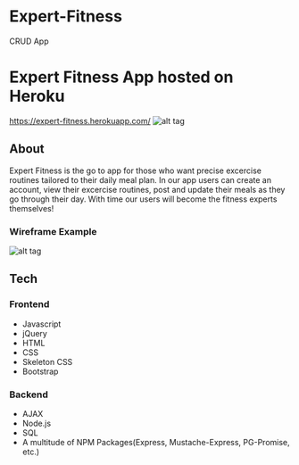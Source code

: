 # Expert-Fitness
CRUD App


# Expert Fitness App hosted on Heroku

https://expert-fitness.herokuapp.com/
![alt tag](https://media.giphy.com/media/3oriOeenSWC0vCwjWE/source.gif)
## About

Expert Fitness is the go to app for those who want precise excercise routines tailored to their daily meal plan. In our app users can create an account, view their excercise routines, post and update their meals as they go through their day. With time our users will become the fitness experts themselves! 

### Wireframe Example

![alt tag](http://i.imgur.com/pIVBlQOl.jpg)


## Tech

### Frontend
* Javascript
* jQuery
* HTML
* CSS
* Skeleton CSS
* Bootstrap

### Backend
* AJAX
* Node.js
* SQL
* A multitude of NPM Packages(Express, Mustache-Express, PG-Promise, etc.)

